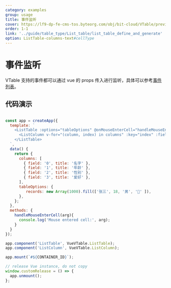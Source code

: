 ```yaml
---
category: examples
group: usage
title: 事件监听
cover: https://lf9-dp-fe-cms-tos.byteorg.com/obj/bit-cloud/VTable/preview/vue-list-table.png
order: 1-1
link: '../guide/table_type/List_table/list_table_define_and_generate'
option: ListTable-columns-text#cellType
---
```


# 事件监听

VTable 支持的事件都可以通过 vue 的 props 传入进行监听，具体可以参考[事件列表](<[../api/event](https://www.visactor.io/vtable/guide/Developer_Ecology/react#%E4%BA%8B%E4%BB%B6%E7%BB%91%E5%AE%9A)>)。

## 代码演示

```javascript livedemo template=vtable-vue

const app = createApp({
  template: `
    <ListTable :options="tableOptions" @onMouseEnterCell="handleMouseEnterCell">
      <ListColumn v-for="(column, index) in columns" :key="index" :field="column.field" :title="column.title" />
    </ListTable>
  `,
  data() {
    return {
      columns: [
        { field: '0', title: '名字' },
        { field: '1', title: '年龄' },
        { field: '2', title: '性别' },
        { field: '3', title: '爱好' },
      ],
      tableOptions: {
         records: new Array(1000).fill(['张三', 18, '男', '🏀' ]),
      },
    };
  },
  methods: {
    handleMouseEnterCell(arg){
      console.log('Mouse entered cell:', arg);
    }
  }
});

app.component('ListTable', VueVTable.ListTable);
app.component('ListColumn', VueVTable.ListColumn);

app.mount(`#${CONTAINER_ID}`);

// release Vue instance, do not copy
window.customRelease = () => {
  app.unmount();
};

```